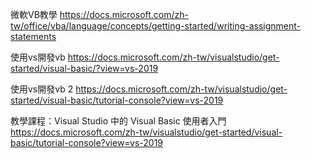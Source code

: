 微軟VB教學
https://docs.microsoft.com/zh-tw/office/vba/language/concepts/getting-started/writing-assignment-statements


使用vs開發vb
https://docs.microsoft.com/zh-tw/visualstudio/get-started/visual-basic/?view=vs-2019


使用vs開發vb  2
https://docs.microsoft.com/zh-tw/visualstudio/get-started/visual-basic/tutorial-console?view=vs-2019



教學課程：Visual Studio 中的 Visual Basic 使用者入門
https://docs.microsoft.com/zh-tw/visualstudio/get-started/visual-basic/tutorial-console?view=vs-2019
